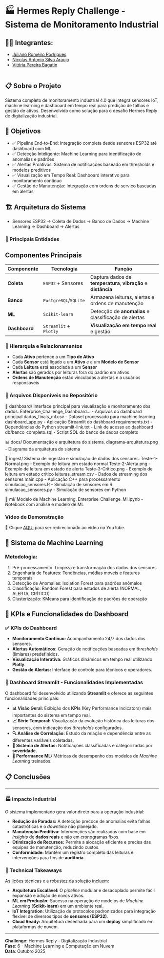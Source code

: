 # 🏭 Hermes Reply Challenge - Sistema de Monitoramento Industrial


## 👨‍🎓 Integrantes: 
- <a href="https://www.linkedin.com/in/juliano-romeiro-rodrigues/">Juliano Romeiro Rodrigues</a>
- <a href="https://www.linkedin.com/in/nicolas--araujo/">Nicolas Antonio Silva Araujo</a> 
- <a href="https://www.linkedin.com/in/vitoria-bagatin-31ba88266/">Vitória Pereira Bagatin</a> 
<br><br>

## 📋 Sobre o Projeto
Sistema completo de monitoramento industrial 4.0 que integra sensores IoT, machine learning e dashboard em tempo real para predição de falhas e gestão de ativos. Desenvolvido como solução para o desafio Hermes Reply de digitalização industrial.

## 🎯 Objetivos
- ✅ Pipeline End-to-End: Integração completa desde sensores ESP32 até dashboard com ML
- ✅ Detecção Inteligente: Machine Learning para identificação de anomalias e padrões
- ✅ Alertas Proativos: Sistema de notificações baseado em thresholds e modelos preditivos
- ✅ Visualização em Tempo Real: Dashboard interativo para monitoramento contínuo
- ✅ Gestão de Manutenção: Integração com ordens de serviço baseadas em alertas

## 🏗️ Arquitetura do Sistema
- Sensores ESP32 → Coleta de Dados → Banco de Dados → Machine Learning → Dashboard → Alertas

### 📌 Principais Entidades

## Componentes Principais

| Componente | Tecnologia | Função |
|---|---|---|
| **Coleta** | `ESP32` + Sensores | Captura dados de **temperatura**, **vibração** e **distância** |
| **Banco** | `PostgreSQL`/`SQLite` | Armazena leituras, alertas e ordens de manutenção |
| **ML** | `Scikit-learn` | Detecção de **anomalias** e classificação de alertas |
| **Dashboard** | `Streamlit` + `Plotly` | **Visualização em tempo real** e gestão |

### 🔗 Hierarquia e Relacionamentos
- Cada **Ativo** pertence a um **Tipo de Ativo**  
- Cada **Sensor** está ligado a um **Ativo** e a um **Modelo de Sensor**  
- Cada **Leitura** está associada a um **Sensor**  
- **Alertas** são gerados por leituras fora do padrão em ativos  
- **Ordens de Manutenção** estão vinculadas a alertas e a usuários responsáveis

### 📂 Arquivos Disponíveis no Repositório
🎯 dashboard/
Interface principal para visualização e monitoramento dos dados.
Enterprise_Challenge_Dashboard... - Arquivos do dashboard principal
dados_finais_ml.csv - Dataset processado para machine learning
dashboard_app.py - Aplicação Streamlit do dashboard
requirements.txt - Dependências do Python
streamlit-link.txt - Link de acesso ao dashboard
db/banco_completo.sql - Script SQL do banco de dados completo

📊 docs/
Documentação e arquitetura do sistema.
diagrama-arquitetura.png - Diagrama da arquitetura do sistema

🔄 ingest/
Sistema de ingestão e simulação de dados dos sensores.
Teste-1-Normal.png - Exemplo de leitura em estado normal
Teste-2-Alerta.png - Exemplo de leitura em estado de alerta
Teste-3-Critico.png - Exemplo de leitura em estado crítico
leituras_stream.csv - Dados de streaming dos sensores
main.cpp - Aplicação C++ para processamento
simulacao_sensores.R - Simulação de sensores em R
simulacao_sensores.py - Simulação de sensores em Python

🤖 ml/
Modelo de Machine Learning.
Enterprise_Challenge_Ml.ipynb - Notebook com análise e modelo de ML

### Vídeo de Demonstração
🔗 Clique [AQUI](youtube.com) para ser redirecionado ao vídeo no YouTube.

## 🤖 Sistema de Machine Learning
### Metodologia:
1. Pré-processamento: Limpeza e transformação dos dados dos sensores
2. Engenharia de Features: Tendências, médias móveis e features temporais
3. Detecção de Anomalias: Isolation Forest para padrões anômalos
4. Classificação: Random Forest para estados de alerta (NORMAL, ALERTA, CRÍTICO)
5. Clusterização: KMeans para identificação de padrões de operação

## 🎯 KPIs e Funcionalidades do Dashboard

### ✅ KPIs do Dashboard

* **Monitoramento Contínuo:** Acompanhamento 24/7 dos dados dos sensores.
* **Alertas Automáticos:** Geração de notificações baseadas em *thresholds* (limiares) predefinidos.
* **Visualização Interativa:** Gráficos dinâmicos em tempo real utilizando **Plotly**.
* **Gestão de Alertas:** Interface de controle para técnicos e operadores.

### 🎨 Dashboard Streamlit - Funcionalidades Implementadas
O dashboard foi desenvolvido utilizando **Streamlit** e oferece as seguintes funcionalidades principais:

* **📊 Visão Geral:** Exibição dos **KPIs** (Key Performance Indicators) mais importantes do sistema em tempo real.
* **📈 Série Temporal:** Visualização da evolução histórica das leituras dos sensores, com indicação dos *thresholds* configurados.
* **🔍 Análise de Correlação:** Estudo da relação e dependência entre as diferentes variáveis coletadas.
* **🚨 Sistema de Alertas:** Notificações classificadas e categorizadas por **severidade**.
* **🤖 Performance ML:** Métricas de desempenho dos modelos de *Machine Learning* treinados.

## 📋 Conclusões
---

### 🏭 Impacto Industrial
O sistema implementado gera valor direto para a operação industrial:
* **Redução de Paradas:** A detecção precoce de anomalias evita falhas catastróficas e o *downtime* não planejado.
* **Manutenção Preditiva:** Intervenções são realizadas com base em *insights* de **dados reais** e não em cronogramas fixos.
* **Otimização de Recursos:** Permite a alocação eficiente e precisa das equipes de manutenção, reduzindo custos.
* **Conformidade:** Mantém um registro completo das leituras e intervenções para fins de **auditoria**.

### 🔧 Technical Takeaways
As lições técnicas e a robustez da solução incluem:
* **Arquitetura Escalável:** O *pipeline* modular e desacoplado permite fácil expansão e adição de novos ativos.
* **ML em Produção:** Sucesso na operação de modelos de *Machine Learning* (**Scikit-learn**) em um ambiente real.
* **IoT Integration:** Utilização de protocolos padronizados para integração flexível de diversos tipos de **sensores (ESP32)**.
* **Cloud Ready:** Arquitetura desenhada para um **deploy** simplificado em plataformas de nuvem.

---

**Challenge**: Hermes Reply - Digitalização Industrial  
**Fase**: 6 - Machine Learning e Computação em Nuvem  
**Data**: Outubro 2025
